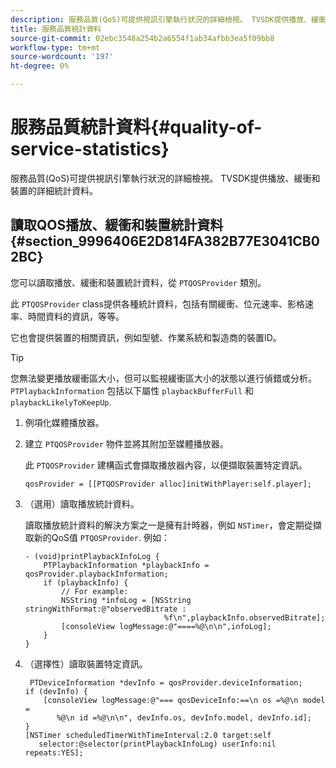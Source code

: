 ```yaml
---
description: 服務品質(QoS)可提供視訊引擎執行狀況的詳細檢視。 TVSDK提供播放、緩衝和裝置的詳細統計資料。
title: 服務品質統計資料
source-git-commit: 02ebc3548a254b2a6554f1ab34afbb3ea5f09bb8
workflow-type: tm+mt
source-wordcount: '197'
ht-degree: 0%

---
```


# 服務品質統計資料{#quality-of-service-statistics}

服務品質(QoS)可提供視訊引擎執行狀況的詳細檢視。 TVSDK提供播放、緩衝和裝置的詳細統計資料。

## 讀取QOS播放、緩衝和裝置統計資料 {#section_9996406E2D814FA382B77E3041CB02BC}

您可以讀取播放、緩衝和裝置統計資料，從 `PTQOSProvider` 類別。

此 `PTQOSProvider` class提供各種統計資料，包括有關緩衝、位元速率、影格速率、時間資料的資訊，等等。

它也會提供裝置的相關資訊，例如型號、作業系統和製造商的裝置ID。

>[!TIP]
>
>您無法變更播放緩衝區大小，但可以監視緩衝區大小的狀態以進行偵錯或分析。 `PTPlaybackInformation` 包括以下屬性 `playbackBufferFull` 和 `playbackLikelyToKeepUp`.

1. 例項化媒體播放器。
1. 建立 `PTQOSProvider` 物件並將其附加至媒體播放器。

   此 `PTQOSProvider` 建構函式會擷取播放器內容，以便擷取裝置特定資訊。

   ```
   qosProvider = [[PTQOSProvider alloc]initWithPlayer:self.player]; 
   ```

1. （選用）讀取播放統計資料。

   讀取播放統計資料的解決方案之一是擁有計時器，例如 `NSTimer`，會定期從擷取新的QoS值 `PTQOSProvider`. 例如：

   ```
   - (void)printPlaybackInfoLog { 
       PTPlaybackInformation *playbackInfo = qosProvider.playbackInformation;  
       if (playbackInfo) { 
           // For example: 
           NSString *infoLog = [NSString stringWithFormat:@"observedBitrate :  
                                  %f\n",playbackInfo.observedBitrate]; 
           [consoleView logMessage:@"====%@\n\n",infoLog]; 
       } 
   }
   ```

1. （選擇性）讀取裝置特定資訊。

   ```
    PTDeviceInformation *devInfo = qosProvider.deviceInformation; 
   if (devInfo) { 
       [consoleView logMessage:@"=== qosDeviceInfo:==\n os =%@\n model =  
          %@\n id =%@\n\n", devInfo.os, devInfo.model, devInfo.id]; 
   } 
   [NSTimer scheduledTimerWithTimeInterval:2.0 target:self  
      selector:@selector(printPlaybackInfoLog) userInfo:nil repeats:YES];
   ```
